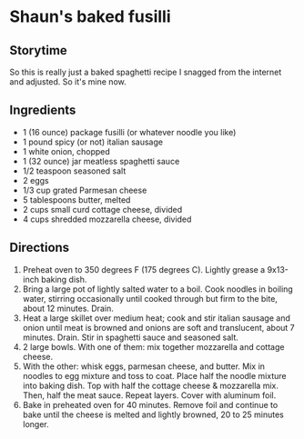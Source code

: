 # Shaun's baked fusilli

## Storytime
So this is really just a baked spaghetti recipe I snagged from the internet and adjusted. So it's mine now.

## Ingredients
* 1 (16 ounce) package fusilli (or whatever noodle you like)
* 1 pound spicy (or not) italian sausage
* 1 white onion, chopped
* 1 (32 ounce) jar meatless spaghetti sauce
* 1/2 teaspoon seasoned salt
* 2 eggs
* 1/3 cup grated Parmesan cheese
* 5 tablespoons butter, melted
* 2 cups small curd cottage cheese, divided
* 4 cups shredded mozzarella cheese, divided

## Directions
1. Preheat oven to 350 degrees F (175 degrees C). Lightly grease a 9x13-inch baking dish.
2. Bring a large pot of lightly salted water to a boil. Cook noodles in boiling water, stirring occasionally until cooked through but firm to the bite, about 12 minutes. Drain.
3. Heat a large skillet over medium heat; cook and stir italian sausage and onion until meat is browned and onions are soft and translucent, about 7 minutes. Drain. Stir in spaghetti sauce and seasoned salt.
4. 2 large bowls. With one of them: mix together mozzarella and cottage cheese.
5. With the other: whisk eggs, parmesan cheese, and butter. Mix in noodles to egg mixture and toss to coat. Place half the noodle mixture into baking dish. Top with half the cottage cheese & mozzarella mix. Then, half the meat sauce. Repeat layers. Cover with aluminum foil.
6. Bake in preheated oven for 40 minutes. Remove foil and continue to bake until the cheese is melted and lightly browned, 20 to 25 minutes longer.

